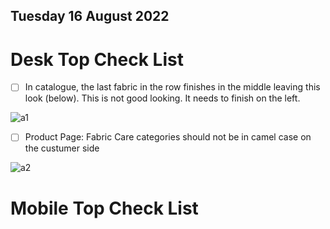 ## Tuesday 16 August 2022

# Desk Top Check List

- [ ] In catalogue, the last fabric in the row finishes in the middle leaving this look (below). This is not good looking. It needs to finish on the left. 

![a1](https://res.cloudinary.com/ckellytv/image/upload/v1660670034/A1_mxfqh5.png)

- [ ] Product Page: Fabric Care categories should not be in camel case on the custumer side

![a2](https://res.cloudinary.com/ckellytv/image/upload/v1660726196/Screenshot_2022-08-17_at_10.49.37_lbuhvj.png)

# Mobile Top Check List



